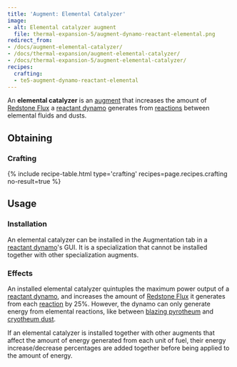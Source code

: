 ```yaml
---
title: 'Augment: Elemental Catalyzer'
image:
- alt: Elemental catalyzer augment
  file: thermal-expansion-5/augment-dynamo-reactant-elemental.png
redirect_from:
- /docs/augment-elemental-catalyzer/
- /docs/thermal-expansion/augment-elemental-catalyzer/
- /docs/thermal-expansion-5/augment-elemental-catalyzer/
recipes:
  crafting:
  - te5-augment-dynamo-reactant-elemental
---
```


An **elemental catalyzer** is an [augment](/docs/1.12/thermal-expansion-5/augments/) that increases the
amount of [Redstone Flux](/docs/redstone-flux/) a [reactant
dynamo](/docs/1.12/thermal-expansion-5/reactant-dynamo/) generates from
[reactions](/docs/1.12/thermal-expansion-5/reactant-dynamo/#reactions) between elemental fluids and
dusts.


Obtaining
---------

### Crafting
{% include recipe-table.html type='crafting' recipes=page.recipes.crafting no-result=true %}


Usage
-----

### Installation
An elemental catalyzer can be installed in the Augmentation tab in a [reactant
dynamo](/docs/1.12/thermal-expansion-5/reactant-dynamo/)'s GUI. It is a specialization that cannot be
installed together with other specialization augments.

### Effects
An installed elemental catalyzer quintuples the maximum power output of a
[reactant dynamo](/docs/1.12/thermal-expansion-5/reactant-dynamo/), and increases the amount of [Redstone
Flux](/docs/redstone-flux/) it generates from each
[reaction](/docs/1.12/thermal-expansion-5/reactant-dynamo/#reactions) by 25%. However, the dynamo can
only generate energy from elemental reactions, like between [blazing
pyrotheum](/docs/1.12/thermal-foundation-2/blazing-pyrotheum/) and [cryotheum
dust](/docs/1.12/thermal-foundation-2/cryotheum-dust/).

If an elemental catalyzer is installed together with other augments that affect
the amount of energy generated from each unit of fuel, their energy
increase/decrease percentages are added together before being applied to the
amount of energy.
